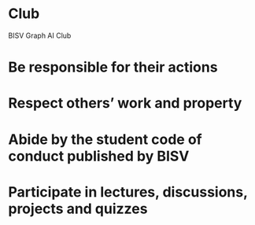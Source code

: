 # Club
BISV Graph AI Club

# Be responsible for their actions
# Respect others’ work and property
# Abide by the student code of conduct published by BISV
# Participate in lectures, discussions, projects and quizzes
